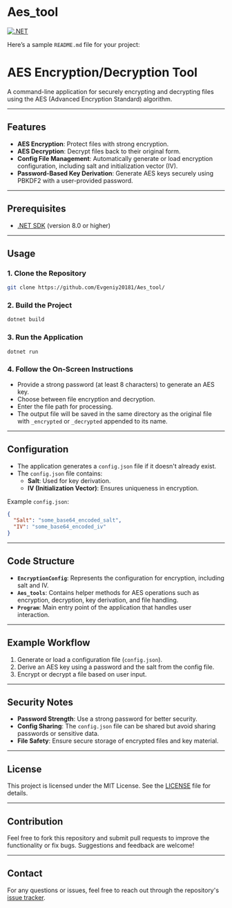 # Aes_tool
[![.NET](https://github.com/Evgeniy20181/Aes_tools/actions/workflows/dotnet.yml/badge.svg)](https://github.com/Evgeniy20181/Aes_tools/actions/workflows/dotnet.yml)

Here’s a sample `README.md` file for your project:


# AES Encryption/Decryption Tool

A command-line application for securely encrypting and decrypting files using the AES (Advanced Encryption Standard) algorithm.

---

## Features
- **AES Encryption**: Protect files with strong encryption.
- **AES Decryption**: Decrypt files back to their original form.
- **Config File Management**: Automatically generate or load encryption configuration, including salt and initialization vector (IV).
- **Password-Based Key Derivation**: Generate AES keys securely using PBKDF2 with a user-provided password.

---

## Prerequisites
- [.NET SDK](https://dotnet.microsoft.com/download) (version 8.0 or higher)

---

## Usage

### 1. Clone the Repository
```bash
git clone https://github.com/Evgeniy20181/Aes_tool/
```

### 2. Build the Project
```bash
dotnet build
```

### 3. Run the Application
```bash
dotnet run
```

### 4. Follow the On-Screen Instructions
- Provide a strong password (at least 8 characters) to generate an AES key.
- Choose between file encryption and decryption.
- Enter the file path for processing.
- The output file will be saved in the same directory as the original file with `_encrypted` or `_decrypted` appended to its name.

---

## Configuration
- The application generates a `config.json` file if it doesn't already exist.
- The `config.json` file contains:
  - **Salt**: Used for key derivation.
  - **IV (Initialization Vector)**: Ensures uniqueness in encryption.

Example `config.json`:
```json
{
  "Salt": "some_base64_encoded_salt",
  "IV": "some_base64_encoded_iv"
}
```

---

## Code Structure
- **`EncryptionConfig`**: Represents the configuration for encryption, including salt and IV.
- **`Aes_tools`**: Contains helper methods for AES operations such as encryption, decryption, key derivation, and file handling.
- **`Program`**: Main entry point of the application that handles user interaction.

---

## Example Workflow
1. Generate or load a configuration file (`config.json`).
2. Derive an AES key using a password and the salt from the config file.
3. Encrypt or decrypt a file based on user input.

---

## Security Notes
- **Password Strength**: Use a strong password for better security.
- **Config Sharing**: The `config.json` file can be shared but avoid sharing passwords or sensitive data.
- **File Safety**: Ensure secure storage of encrypted files and key material.

---

## License
This project is licensed under the MIT License. See the [LICENSE](LICENSE) file for details.

---

## Contribution
Feel free to fork this repository and submit pull requests to improve the functionality or fix bugs. Suggestions and feedback are welcome!

---

## Contact
For any questions or issues, feel free to reach out through the repository's [issue tracker](https://github.com/Evgeniy20181/Aes_tool/issues).

